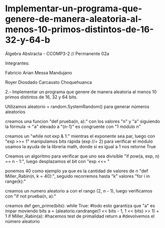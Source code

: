 ﻿# Implementar-un-programa-que-genere-de-manera-aleatoria-al-menos-10-primos-distintos-de-16-32-y-64-b

Álgebra Abstracta - CCOMP3-2 // Permanente 02a

Integrantes:

Fabricio Arian Messa Mandujano

Royer Diosdado Carcausto Choquehuanca

2.- Implementar un programa que genere de manera aleatoria al menos 10 primos distintos de 16, 32 y 64 bits.

Utilizamos aleatorio = random.SystemRandom() para generar números aleatorios

creamos una funcion "def prueba(n, a):" con los valores "n" y "a" siguiendo la fórmula -> "a" elevado a "(n-1)" es congruente con "1 módulo n"

creamos un "while not exp & 1:" mientras el exponente sea par, luego con "exp >>= 1" manipulamos bits rápida (exp //= 2)
para verificar el módulo usamos la ayuda de la libreria math, donde si es igual a 1 nos retorne True

Creamos un algoritmo para verificar que uno sea divisible "if pow(a, exp, n) == n - 1:", luego desplazamos el bit con "exp <<= "

ponemos 40 como ejemplo ya que es la cantidad de valores de n "def Miller_Rabin(n, k = 40):", seguido recorremos hasta "k" valores "for i in range(k):"

creamos un numero aleatorio a con el rango  (2, n - 1), luego verificamos con "if not prueba(n, a):"


creamos def gen_prime(bits):
    while True:
        #todo esto garantiza que "a" es impar moviendo bits
        a = (aleatorio.randrange(1 << bits - 1, 1 << bits) >> 1) + 1
        if Miller_Rabin(a): #hacemos test de primalidad
            return a #devolvemos el número aleatorio 
